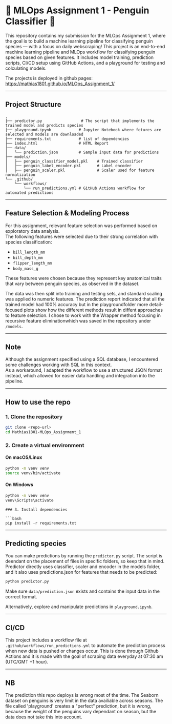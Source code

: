 # 🐧 MLOps Assignment 1 - Penguin Classifier 🐧

This repository contains my submission for the MLOps Assignment 1, where the goal is to build a machine learning pipeline for classifying penguin species — with a focus on daily webscraping!
This project is an end-to-end machine learning pipeline and MLOps workflow for classifying penguin species based on given features. It includes model training, prediction scripts, CI/CD setup using GitHub Actions, and a playground for testing and colculating models.

The projects is deployed in github pages: https://mathias1801.github.io/MLOps_Assignment_1/ 

---

## Project Structure

```
.
├── predictor.py                 # The script that implements the trained model and predicts species
├── playground.ipynb            # Jupyter Notebook where fetures are selected and models are downloaded
├── requirements.txt            # list of dependencies 
├── index.html                  # HTML Report
├── data/
│   └── prediction.json         # Sample input data for predictions
├── models/
│   ├── penguin_classifier_model.pkl    # Trained classifier
│   ├── penguin_label_encoder.pkl       # Label encoder
│   ├── penguin_scaler.pkl              # Scaler used for feature normalization
└── .github/
    └── workflows/
        └── run_predictions.yml # GitHub Actions workflow for automated predictions
```

---

## Feature Selection & Modeling Process

For this assignment, relevant feature selection was performed based on exploratory data analysis.  
The following features were selected due to their strong correlation with species classification:

- `bill_length_mm`
- `bill_depth_mm`
- `flipper_length_mm`
- `body_mass_g`

These features were chosen because they represent key anatomical traits that vary between penguin species, as observed in the dataset.  

The data was then split into training and testing sets, and standard scaling was applied to numeric features. The prediction report indicated that all the trained model had 100% accuracy but in the playgroundfolder more detail-focused plots show how the different methods result in diffent approaches to feature selection. I chose to work with the Wrapper method focusing in recursive feature eliminationwhich was saved in the repository under `/models`.

---

## Note

Although the assignment specified using a SQL database, I encountered some challenges working with SQL in this context.  
As a workaround, I adapted the workflow to use a structured JSON format instead, which allowed for easier data handling and integration into the pipeline.

---

## How to use the repo

### 1. Clone the repository

```bash
git clone <repo-url>
cd Mathias1801-MLOps_Assignment_1
```

### 2. Create a virtual environment

#### On macOS/Linux
```bash
python -m venv venv
source venv/bin/activate
```

#### On Windows
```bash
python -m venv venv
venv\Scripts\activate
```
```
### 3. Install dependencies

```bash
pip install -r requirements.txt
```

---

## Predicting species

You can make predictions by running the `predictor.py` script. The script is deendant on the placement of files in specific folders, so keep that in mind. Predictor directly uses classifier, scaler and encoder in the models folder, and it also uses predictions.json for features that needs to be predicted:

```bash
python predictor.py
```

Make sure `data/prediction.json` exists and contains the input data in the correct format.

Alternatively, explore and manipulate predictions in `playground.ipynb`.

---

## CI/CD

This project includes a workflow file at `.github/workflows/run_predictions.yml` to automate the prediction process when new data is pushed or changes occur. This is done through Github Actions and it is made with the goal of scraping data everyday at 07:30 am (UTC/GMT +1 hour).

---

## NB
The prediction this repo deploys is wrong most of the time. The Seaborn dataset on penguins is very limit in the data availiable across seasons. The file called 'playground' creates a "perfect" prediction, but it is wrong, because the weight of the penguins vary dependant on season, but the data does not take this into account.
